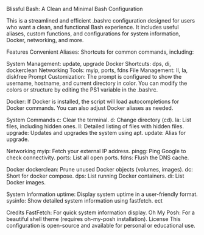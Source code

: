 Blissful Bash: 
A Clean and Minimal Bash Configuration

This is a streamlined and efficient .bashrc configuration designed for users who want a clean, and functional Bash experience. It includes useful aliases, custom functions, and configurations for system information, Docker, networking, and more.

Features
Convenient Aliases: Shortcuts for common commands, including:

System Management: update, upgrade
Docker Shortcuts: dps, di, dockerclean
Networking Tools: myip, ports, fdns
File Management: ll, la, diskfree
Prompt Customization: The prompt is configured to show the username, hostname, and current directory in color. You can modify the colors or structure by editing the PS1 variable in the .bashrc.

Docker: If Docker is installed, the script will load autocompletions for Docker commands. You can also adjust Docker aliases as needed.

System Commands
c: Clear the terminal.
d: Change directory (cd).
la: List files, including hidden ones.
ll: Detailed listing of files with hidden files.
upgrade: Updates and upgrades the system using apt.
update: Alias for upgrade.

Networking
myip: Fetch your external IP address.
pingg: Ping Google to check connectivity.
ports: List all open ports.
fdns: Flush the DNS cache.

Docker
dockerclean: Prune unused Docker objects (volumes, images).
dc: Short for docker compose.
dps: List running Docker containers.
di: List Docker images.

System Information
uptime: Display system uptime in a user-friendly format.
sysinfo: Show detailed system information using fastfetch.
ect

Credits
FastFetch: For quick system information display.
Oh My Posh: For a beautiful shell theme (requires oh-my-posh installation).
License
This configuration is open-source and available for personal or educational use.
